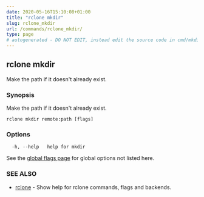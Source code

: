 ```yaml
---
date: 2020-05-16T15:10:08+01:00
title: "rclone mkdir"
slug: rclone_mkdir
url: /commands/rclone_mkdir/
type: page
# autogenerated - DO NOT EDIT, instead edit the source code in cmd/mkdir/ and as part of making a release run "make commanddocs"
---
```

## rclone mkdir

Make the path if it doesn't already exist.

### Synopsis

Make the path if it doesn't already exist.

```
rclone mkdir remote:path [flags]
```

### Options

```
  -h, --help   help for mkdir
```

See the [global flags page](/flags/) for global options not listed here.

### SEE ALSO

* [rclone](/commands/rclone/)	 - Show help for rclone commands, flags and backends.

